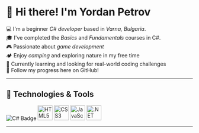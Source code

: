 # 👋 Hi there! I'm Yordan Petrov

💻 I'm a beginner *C# developer* based in *Varna, Bulgaria*.  
🎓 I've completed the *Basics* and *Fundamentals* courses in C#.  
🎮 Passionate about *game development*  
🏕️ Enjoy *camping* and exploring nature in my free time  
🌱 Currently learning and looking for real-world coding challenges  
📌 Follow my progress here on GitHub!

---

## 🧰 Technologies & Tools

<img src="https://img.shields.io/badge/C%23-239120?style=for-the-badge&logo=c-sharp&logoColor=white" alt="C# Badge" />
<img src="https://cdn.simpleicons.org/html5/E34F26" alt="HTML5" width="40" height="40"/>
<img src="https://cdn.simpleicons.org/css3/1572B6" alt="CSS3" width="40" height="40"/>
<img src="https://cdn.simpleicons.org/javascript/F7DF1E" alt="JavaScript" width="40" height="40"/>
<img src="https://cdn.simpleicons.org/dotnet/512BD4" alt=".NET" width="40" height="40"/>

---

